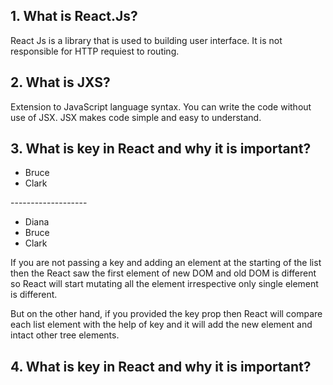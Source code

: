 ## 1. What is React.Js?
React Js is a library that is used to building user interface. It is not responsible for HTTP requiest to routing.

## 2. What is JXS?
Extension to JavaScript language syntax. You can write the code without use of JSX. 
JSX makes code simple and easy to understand.

## 3. What  is key in React and why it is important?
<ul>
<li>Bruce</li>
<li>Clark</li>
</ul>
-------------------
<ul>
<li>Diana</li>
<li>Bruce</li>
<li>Clark</li>
</ul>
If you are not passing a key and adding an element at the starting of the list then the
React saw the first element of new DOM and old DOM is different so React will start mutating 
all the element irrespective only single element is different.

But on the other hand, if you provided the key prop then React will compare each list element with the 
help of key and it will add the new element and intact other tree elements.

## 4. What  is key in React and why it is important?
